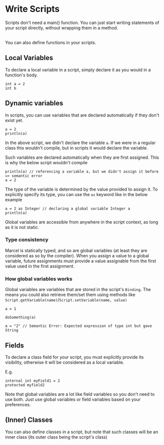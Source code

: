# Write Scripts

Scripts don't need a main() function. You can just start writing statements of your script directly, without wrapping them in a method.

<br/>
You can also define functions in your scripts.

## Local Variables

To declare a local variable in a script, simply declare it as you would in a function's body.

```marcel
int a = 2
int b
```

## Dynamic variables
In scripts, you can use variables that are declared automatically if they don't
exist yet.

```marcel
a = 2
println(a)
```
In the above script, we didn't declare the variable `a`. If we were in a regular class this wouldn't compile, but in scripts
it would declare the variable.

Such variables are declared automatically when they are first assigned. This is why the below script wouldn't compile
```marcel
println(a) // referencing a variable a, but we didn't assign it before => semantic error
a = 2
```

The type of the variable is determined by the value provided
to assign it. To explicitly specify its type, you can use the `as` keyword like in the below example

```marcel
a = 2 as Integer // declaring a global variable Integer a
println(a)
```

Global variables are accessible from anywhere in the script context, as long as it is not static.

### Type consistency
Marcel is statically typed, and so are global variables (at least they are considered as so by the compiler).
When you assign a value to a global variable, future assignments must provide a value assignable from the first value used
in the first assignment.

### How global variables works
Global variables are variables that are stored in the script's `Binding`. The means you could also
retrieve them/set them using methods like `Script.getVariable(name)`/`Script.setVariable(name, value)`

```marcel
a = 1

doSomething(a)

a = "2" // Semantic Error: Expected expression of type int but gave String
```


## Fields

To declare a class field for your script, you must explicitly provide its visibility, otherwise it will be 
considered as a local variable.

E.g.

```marcel
internal int myField1 = 2
protected myfield2
```

Note that global variables are a lot like field variables so you don't need to use both. Just use global variables or field variables
based on your preferences.

## (Inner) Classes

You can also define classes in a script, but note that such classes will be an inner class (its outer class being the script's class)
